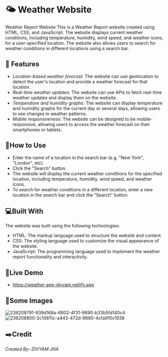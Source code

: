 # 🌤 Weather Website
Weather Report Website This is a Weather Report website created using HTML, CSS, and JavaScript. The website displays current weather conditions, including temperature, humidity, wind speed, and weather icons, for a user-specified location. The website also allows users to search for weather conditions in different locations using a search bar.
## 🔑 Features
- *Location-based weather forecast:* The website can use geolocation to detect the user's location and provide a weather forecast for that location.
- *Real-time weather updates:* The website can use APIs to fetch real-time weather updates and display them on the website.
- *Temperature and humidity graphs:* The website can display temperature and humidity graphs for the current day or several days, allowing users to see changes in weather patterns.
- *Mobile responsiveness:* The website can be designed to be mobile-responsive, allowing users to access the weather forecast on their smartphones or tablets.
## 🧭How to Use
- Enter the name of a location in the search bar (e.g. "New York", "London", etc).
- Click the "Search" button.
- The website will display the current weather conditions for the specified location, including temperature, humidity, wind speed, and weather icons.
- To search for weather conditions in a different location, enter a new location in the search bar and click the "Search" button.
## 💻Built With
 The website was built using the following technologies:
- HTML: The markup language used to structure the website and content.
- CSS: The styling language used to customize the visual appearance of the website.
- JavaScript: The programming language used to implement the weather report functionality and interactivity.
## 🔗Live Demo
- https://weather-app-divyam.netlify.app
## 📸Some Images

![236208791-939d168a-6802-4f31-9890-b33b5fd140c4](https://github.com/Divyamjha007/Weather_App_JavaScript/assets/132698449/65f17350-9484-4c74-985b-7a7ebf2a1f12)
![236208800-2c10811c-a443-472d-9660-4cfa910c1938](https://github.com/Divyamjha007/Weather_App_JavaScript/assets/132698449/e58e2218-141e-4575-b3ab-239ed5c6aa6c)
## ✒️Credit
*Created By- DIVYAM JHA*
